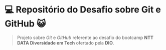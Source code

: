 # :computer: Repositório do Desafio sobre Git e GitHub :smiley_cat:
> Projeto sobre *Git* e *GitHub* referente ao desafio do bootcamp **NTT DATA Diversidade em Tech** ofertado pela **DIO**.
